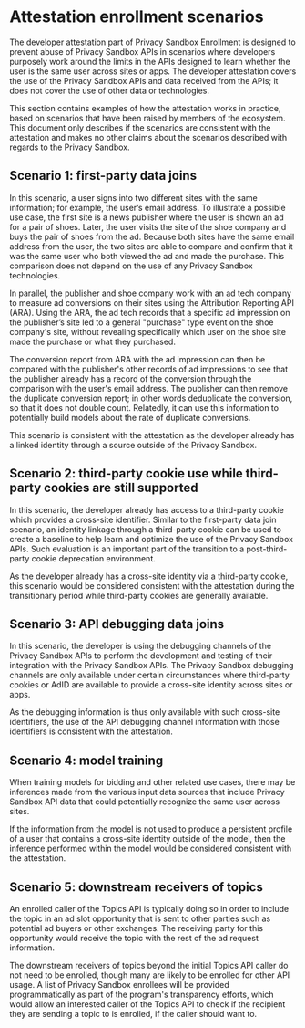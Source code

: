 # Attestation enrollment scenarios

The developer attestation part of Privacy Sandbox Enrollment is designed to prevent abuse of Privacy Sandbox APIs in scenarios where developers purposely work around the limits in the APIs designed to learn whether the user is the same user across sites or apps. The developer attestation covers the use of the Privacy Sandbox APIs and data received from the APIs; it does not cover the use of other data or technologies.

This section contains examples of how the attestation works in practice, based on scenarios that have been raised by members of the ecosystem. This document only describes if the scenarios are consistent with the attestation and makes no other claims about the scenarios described with regards to the Privacy Sandbox.

## Scenario 1: first-party data joins

In this scenario, a user signs into two different sites with the same information; for example, the user’s email address. To illustrate a possible use case, the first site is a news publisher where the user is shown an ad for a pair of shoes. Later, the user visits the site of the shoe company and buys the pair of shoes from the ad. Because both sites have the same email address from the user, the two sites are able to compare and confirm that it was the same user who both viewed the ad and made the purchase. This comparison does not depend on the use of any Privacy Sandbox technologies.

In parallel, the publisher and shoe company work with an ad tech company to measure ad conversions on their sites using the Attribution Reporting API (ARA). Using the ARA, the ad tech records that a specific ad impression on the publisher’s site led to a general "purchase" type event on the shoe company's site, without revealing specifically which user on the shoe site made the purchase or what they purchased.

The conversion report from ARA with the ad impression can then be compared with the publisher's other records of ad impressions to see that the publisher already has a record of the conversion through the comparison with the user's email address. The publisher can then remove the duplicate conversion report; in other words deduplicate the conversion, so that it does not double count. Relatedly, it can use this information to potentially build models about the rate of duplicate conversions.

This scenario is consistent with the attestation as the developer already has a linked identity through a source outside of the Privacy Sandbox.

## Scenario 2: third-party cookie use while third-party cookies are still supported

In this scenario, the developer already has access to a third-party cookie which provides a cross-site identifier. Similar to the first-party data join scenario, an identity linkage through a third-party cookie can be used to create a baseline to help learn and optimize the use of the Privacy Sandbox APIs. Such evaluation is an important part of the transition to a post-third-party cookie deprecation environment.

As the developer already has a cross-site identity via a third-party cookie, this scenario would be considered consistent with the attestation during the transitionary period while third-party cookies are generally available. 

## Scenario 3: API debugging data joins

In this scenario, the developer is using the debugging channels of the Privacy Sandbox APIs to perform the development and testing of their integration with the Privacy Sandbox APIs. The Privacy Sandbox debugging channels are only available under certain circumstances where third-party cookies or AdID are available to provide a cross-site identity across sites or apps. 

As the debugging information is thus only available with such cross-site identifiers, the use of the API debugging channel information with those identifiers is consistent with the attestation.


## Scenario 4: model training

When training models for bidding and other related use cases, there may be inferences made from the various input data sources that include Privacy Sandbox API data that could potentially recognize the same user across sites. 

If the information from the model is not used to produce a persistent profile of a user that contains a cross-site identity outside of the model, then the inference performed within the model would be considered consistent with the attestation.

## Scenario 5: downstream receivers of topics

An enrolled caller of the Topics API is typically doing so in order to include the topic in an ad slot opportunity that is sent to other parties such as potential ad buyers or other exchanges. The receiving party for this opportunity would receive the topic with the rest of the ad request information.

The downstream receivers of topics beyond the initial Topics API caller do not need to be enrolled, though many are likely to be enrolled for other API usage. A list of Privacy Sandbox enrollees will be provided programmatically as part of the program's transparency efforts, which would allow an interested caller of the Topics API to check if the recipient they are sending a topic to is enrolled, if the caller should want to.
